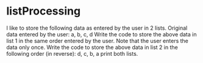 # listProcessing
I like to store the following data as entered by the user in 2 lists.   Original data entered by the user:  a, b, c, d  Write the code to store the above data in list 1 in the same order entered by the user. Note that the user enters the data only once.  Write the code to store the above data in list 2 in the following order (in reverse):  d, c, b, a  print both lists.
